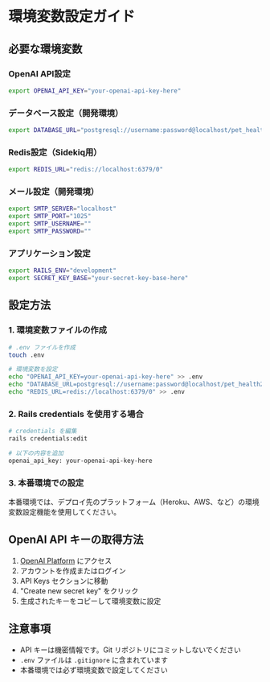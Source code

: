 # 環境変数設定ガイド

## 必要な環境変数

### OpenAI API設定
```bash
export OPENAI_API_KEY="your-openai-api-key-here"
```

### データベース設定（開発環境）
```bash
export DATABASE_URL="postgresql://username:password@localhost/pet_health2_development"
```

### Redis設定（Sidekiq用）
```bash
export REDIS_URL="redis://localhost:6379/0"
```

### メール設定（開発環境）
```bash
export SMTP_SERVER="localhost"
export SMTP_PORT="1025"
export SMTP_USERNAME=""
export SMTP_PASSWORD=""
```

### アプリケーション設定
```bash
export RAILS_ENV="development"
export SECRET_KEY_BASE="your-secret-key-base-here"
```

## 設定方法

### 1. 環境変数ファイルの作成
```bash
# .env ファイルを作成
touch .env

# 環境変数を設定
echo "OPENAI_API_KEY=your-openai-api-key-here" >> .env
echo "DATABASE_URL=postgresql://username:password@localhost/pet_health2_development" >> .env
echo "REDIS_URL=redis://localhost:6379/0" >> .env
```

### 2. Rails credentials を使用する場合
```bash
# credentials を編集
rails credentials:edit

# 以下の内容を追加
openai_api_key: your-openai-api-key-here
```

### 3. 本番環境での設定
本番環境では、デプロイ先のプラットフォーム（Heroku、AWS、など）の環境変数設定機能を使用してください。

## OpenAI API キーの取得方法

1. [OpenAI Platform](https://platform.openai.com/) にアクセス
2. アカウントを作成またはログイン
3. API Keys セクションに移動
4. "Create new secret key" をクリック
5. 生成されたキーをコピーして環境変数に設定

## 注意事項

- API キーは機密情報です。Git リポジトリにコミットしないでください
- `.env` ファイルは `.gitignore` に含まれています
- 本番環境では必ず環境変数で設定してください
